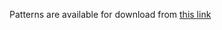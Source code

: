 Patterns are available for download from [this link](https://photos.google.com/share/AF1QipMa6o7At0h0TEKsEa30XzgDQNaowt6wXjJEEUMCBcxvUyqyv2rTTdycvbpe7f-cXg?key=eXQ0d191QWFnSjg0cElFMVNHU1BCdlFNLWdCQUtn)
